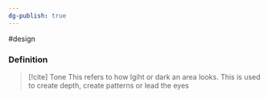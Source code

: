 ```yaml
---
dg-publish: true
---
```


#design
### Definition
>[!cite] Tone
This refers to how lgiht or dark an area looks. This is used to create depth, create patterns or lead the eyes

